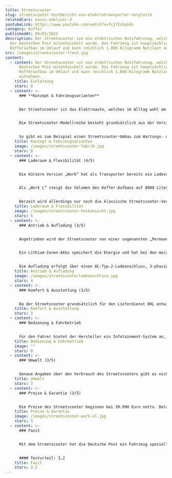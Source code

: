 ```yaml
---
title: Streetscooter
slug: streetscooter-testbericht-von-elektrotransporter-vergleich
relatedCars: maxus-edeliver-3
youtubeLink: https://www.youtube.com/watch?v=fcjYIzGqs4s
category: Koffer
publishedAt: 04/01/2022
description: Der Streetscooter ist ein elektrisches Nutzfahrzeug, welches von
  der Deutschen Post mitentwickelt wurde. Das Fahrzeug ist hauptsächlich mit
  Kofferaufbau im Umlauf und kann reichlich 1.000 Kilogramm Nutzlast aufnehmen.
src: /images/streetscooter-front.jpg
content:
  - content: Der Streetscooter ist ein elektrisches Nutzfahrzeug, welches von der
      Deutschen Post mitentwickelt wurde. Das Fahrzeug ist hauptsächlich mit
      Kofferaufbau im Umlauf und kann reichlich 1.000 Kilogramm Nutzlast
      aufnehmen.
    title: Einleitung
    stars: 0
  - content: >-
      ### **Konzept & Fahrzeugvarianten**


      Der Streetscooter ist das Elektroauto, welches im Alltag wohl am häufigsten zu sehen ist. Das liegt daran, dass die Deutsche Post das Fahrzeug in ganz Deutschland für seinen Paketlieferdienst DHL nutzt. So ist der Streetscooter in ländlichen Regionen genauso wie in Großstädten täglich zahlreich unterwegs. Leider ist das Auto für die Deutsche Post zu einem Verlustgeschäft geworden, weshalb der Verkauf eingestellt wurde und der Streetscooter später nur noch zur Aufrechterhaltung der Flotte produziert wurde.


      Die Streetscooter-Modellreihe besteht grundsätzlich aus der Version „Work“ und ist jeweils als Pickup- oder Kofferaufbau („Box“) erhältlich. In der Standard-Variante sind diese Modelle rund 4,70 Meter lang, während die deutlich größere „Work L“-Reihe rund 5,80 Meter misst. In Kooperation mit Ford wurde außerdem ab 2017 der „Work XL“ produziert, der allerdings exklusiv für DHL gefertigt wurde. Neben diesen fertigen Version ist eine „Pure“-Version ohne Aufbau erhältlich, die dann von anderen Herstellern mit individuellen Aufbauten versehen wird.


      So gibt es zum Beispiel einen Streetscooter-Umbau zum Wartungs- und Monteurfahrzeug von den Firmen Bott und Sortima, welche den Koffer-Aufbau mit detaillierten Regal- und Ladungssicherungs-Systemen ausstatten, in dem die verschiedenen Arten von Werkzeugen verstaut werden können. Gleich vier Unternehmen produzieren Pick-Up-Umbauten, die bspw. für Kommunen und Gartenbaubetrieben individuelle Aufbau-Konzepte anbieten, z.B. mit Kippvorrichtungen der Ladefläche. Der dritte Bereich der Umbaulösungen beinhaltet Kühltransporter. Hier können sich Nahrungsmittel-Auslieferer bei den Firmen Wilke Fahrzeugbau und Kress spezielle Kühlkoffer auf den Streetscooter bauen lassen, um ihre Waren frisch zum Kunden zu liefern.
    title: Konzept & Fahrzeugvarianten
    image: /images/streetscooter-fabrik.jpg
    stars: 0
  - content: >-
      ### Laderaum & Flexibilität (4/5)


      Die kürzere Version „Work“ hat als Transporter bereits ein Ladevolumen von 4300 Liter. Da der Koffer-Aufbau über den Rädern aufgebaut ist, beeinträchtigen hier auch keine Radkästen das Volumen oder die Beladung. Neben den geteilten Hecktüren ist der Streetscooter außerdem über eine seitliche Schiebetür rechts beladbar, was gerade für Paketzusteller sehr praktisch ist. Die Nutzlast lag bei beiden Aufbauten (Pick-Up und Koffer) bei 720 Kilogramm für die 20 kWh-Version sowie 585 Kilogramm für den 40 kWh-Akku.


      Als „Work L“ steigt das Volumen des Koffer-Aufbaus auf 8000 Liter. Auch hier ist der Laderaum separat vom Fahrwerk montiert und die Beladung über Hecktüren sowie eine seitliche Schiebetür möglich. Die Nutzlast liegt beim „Work L“, welcher nur mit 40 kWh-Akku angeboten wird, bei 905 Kilogramm („Box“) bzw. 890 Kilogramm (Pick-Up). Wie bei den meisten Fahrzeugen kann sich die Nutzlast aber durch gewissen Ausstattungsoptionen etwas verringern.


      Derzeit wird allerdings nur noch die klassische Streetscooter-Version mit Koffer-Aufbau und einer Nutzlast von 1.014 Kilogramm angeboten.
    title: Laderaum & Flexibilität
    image: /images/streetscooter-heckansicht.jpg
    stars: 5
  - content: >-
      ### Antrieb & Aufladung (3/5)


      Angetrieben wird der Streetscooter von einer sogenannten „Permanenterregten Synchronmaschine“. Diese erzeugt eine Leistung von 51 kW, welche über ein einstufiges Getriebe mit Differential auf die Vorderachse übertragen wird. Der Elektromotor hat ein maximales Drehmoment von 200 Nm und bringt das Fahrzeug auf eine Höchstgeschwindigkeit von 100 km/h.


      Ein Lithium-Ionen-Akku speichert die Energie und hat bei den meisten Modellen eine Ladekapazität von 43,4 kWh. Die Reichweite lag laut dem Hersteller bei 205 Kilometer für die Kurzversion sowie 187 Kilometer als „Work L“. Mit dem 20 kWh-Akku liegt die Reichweite bei 101 Kilometer. Auch hier ist zu beachten, dass die Reichweite durch häufiges Beschleunigen oder elektronische Geräte wie Radio sinken kann. Derzeit gibt der Hersteller allerdings keine Reichweiten mehr an.


      Die Aufladung erfolgt über einen AC-Typ-2-Ladeanschluss, 3-phasig mit 11 kW, welcher auch Mode 3-kompatibel ist. Über eine herkömmliche 220V-Steckdose dauert die Aufladung des Fahrzeugs rund 16 Stunden, während eine Schnellladung laut Hersteller in rund 3 Stunden möglich ist.
    title: Antrieb & Aufladung
    image: /images/streetscooterladeanschluss.jpg
    stars: 4
  - content: >-
      ### Komfort & Ausstattung (3/5)


      Da der Streetscooter grundsätzlich für den Lieferdienst DHL entwickelt wurde, ist er in der Koffer-Variante natürlich auch für diese Art Nutzung am besten geeignet. Das große Ladevolumen sowie die zweiseitige Beladungs-Möglichkeit machen ihn zu einem praktischen Fahrzeug, um Dinge mehrmals am Tag zu be- und entladen. Für den oft engen Stadtverkehr ist es zudem praktisch, dass der Transporter über eine Rückfahrkamera verfügt, wodurch das Rangieren deutlich vereinfacht wird. Diese entfällt natürlich beim Pick-Up, welcher auch eher für Tätigkeiten im Bereich des Baus und Handwerks geeignet ist. In Sachen Komfort-Ausstattung ist bei dem Streetscooter natürlich nicht viel zu holen, da das Fahrzeug als reines Nutzfahrzeug konzipiert wurde.
    title: Komfort & Ausstattung
    stars: 3
  - content: >-
      ### Bedienung & Fahrbetrieb


      Für den Fahrer bietet der Hersteller ein Infotainment-System an, welches neben einem Radio mit Freisprecheinrichtung außerdem eine Navigationsfunktion beinhaltet. So kann man auch während Lieferfahrten einfach und sicher mit Kunden oder Vorgesetzten telefonieren und unbekannte Adressen bequem ansteuern. Für kalte Tage gibt es eine Sitzheizung, die gerade bei vielem Aus- und Einsteigen sehr angenehm sein kann. Eine Berganfahrhilfe hilft außerdem in Gebieten mit Steigungen, unkompliziert nach getaner Auslieferung wieder loszufahren.
    title: Bedienung & Fahrbetrieb
    image: ""
    stars: 0
  - content: >-
      ### Umwelt (3/5)


      Genaue Angaben über den Verbrauch des Streetscooters gibt es nicht mehr, allerdings wurden anfangs Angaben von rund 18 kWh auf 100 Kilometer für den NEFZ-Zyklus kommuniziert. Der wirkliche Verbrauch dürfte aber auch bei wenig Beladung höher liegen. Eine Solaranlage zur Verlängerung der Reichweite ist leider nicht erhältlich.
    title: Umwelt
    stars: 3
  - content: >-
      ### Preise & Garantie (3/5)


      Die Preise des Streetscooter beginnen bei 39.990 Euro netto. Detaillierte Preise sind allerdings nur auf Anfrage erhältlich. Die Kurzversion „Work“ war zuletzt ab 42.750 Euro netto erhältlich, während die Preise für den „Work L“ bei 47.650 Euro begonnen haben. Für den „Pure“ muss ebenfalls eine konkrete Anfrage beim Hersteller erfolgen, sicherlich weil diese an andere Unternehmen zum Weiterbau verkauft werden. Dadurch gibt es unterschiedliche Anforderungen an das Modell und der Preis ist wohl auch von der Anzahl der bestellten Fahrzeuge abhängig. Auf die Batterie gibt der Hersteller eine Garantie von 6 Jahren bzw. 120.000 Kilometer.
    title: Preise & Garantie
    image: /images/streetscooter-work-xl.jpg
    stars: 3
  - content: >-
      ### Fazit


      Mit dem Streetscooter hat die Deutsche Post ein Fahrzeug speziell für ihre Bedürfnisse entwickelt. Dies macht das Fahrzeug aber auch für andere Unternehmen praktisch. Während die Koffer-Version ideal für Auslieferungen von großer und auch sperriger Ladung ist, bietet der Pick-Up für Bauunternehmen eine umweltfreundliche Alternative zu herkömmlichen Fahrzeugen. Es ist deshalb schade, dass der Streetscooter finanziell leider ein deutliches Minusgeschäft war und quasi nicht mehr frei verkauft wird.


      #### Testurteil: 3,2
    title: Fazit
    stars: 3.2
---
```

